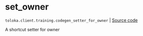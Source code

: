 # set_owner
`toloka.client.training.codegen_setter_for_owner` | [Source code](https://github.com/Toloka/toloka-kit/blob/v1.1.4/src/client/training.py#L0)

A shortcut setter for owner

